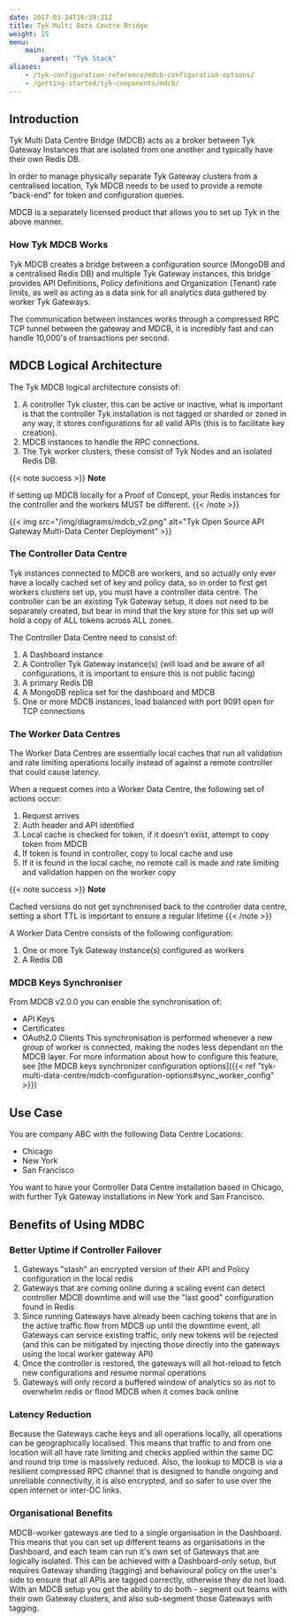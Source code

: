 ```yaml
---
date: 2017-03-24T16:39:31Z
title: Tyk Multi Data Centre Bridge
weight: 15
menu:
    main:
        parent: "Tyk Stack"
aliases:
    - /tyk-configuration-reference/mdcb-configuration-options/
    - /getting-started/tyk-components/mdcb/
---
```


## Introduction
Tyk Multi Data Centre Bridge (MDCB) acts as a broker between Tyk Gateway Instances that are isolated from one another and typically have their own Redis DB.

In order to manage physically separate Tyk Gateway clusters from a centralised location, Tyk MDCB needs to be used to provide a remote "back-end" for token and configuration queries.

MDCB is a separately licensed product that allows you to set up Tyk in the above manner.

### How Tyk MDCB Works

Tyk MDCB creates a bridge between a configuration source (MongoDB and a centralised Redis DB) and multiple Tyk Gateway instances, this bridge provides API Definitions, Policy definitions and Organization (Tenant) rate limits, as well as acting as a data sink for all analytics data gathered by worker Tyk Gateways.

The communication between instances works through a compressed RPC TCP tunnel between the gateway and MDCB, it is incredibly fast and can handle 10,000's of transactions per second.

## MDCB Logical Architecture

The Tyk MDCB logical architecture consists of:

1.  A controller Tyk cluster, this can be active or inactive, what is important is that the controller Tyk installation is not tagged or sharded or zoned in any way, it stores configurations for all valid APIs (this is to facilitate key creation).
2.  MDCB instances to handle the RPC connections.
3.  The Tyk worker clusters, these consist of Tyk Nodes and an isolated Redis DB.

{{< note success >}}
**Note**  

If setting up MDCB locally for a Proof of Concept, your Redis instances for the controller and the workers MUST be different.
{{< /note >}}


{{< img src="/img/diagrams/mdcb_v2.png" alt="Tyk Open Source API Gateway Multi-Data Center Deployment" >}}

### The Controller Data Centre

Tyk instances connected to MDCB are workers, and so actually only ever have a locally cached set of key and policy data, so in order to first get workers clusters set up, you must have a controller data centre. The controller can be an existing Tyk Gateway setup, it does not need to be separately created, but bear in mind that the key store for this set up will hold a copy of ALL tokens across ALL zones.

The Controller Data Centre need to consist of:

1.  A Dashboard instance
2.  A Controller Tyk Gateway instance(s) (will load and be aware of all configurations, it is important to ensure this is not public facing)
3.  A primary Redis DB
4.  A MongoDB replica set for the dashboard and MDCB
5.  One or more MDCB instances, load balanced with port 9091 open for TCP connections

### The Worker Data Centres

The Worker Data Centres are essentially local caches that run all validation and rate limiting operations locally instead of against a remote controller that could cause latency.

When a request comes into a Worker Data Centre, the following set of actions occur:

1.  Request arrives
2.  Auth header and API identified
3.  Local cache is checked for token, if it doesn't exist, attempt to copy token from MDCB
4.  If token is found in controller, copy to local cache and use
5.  If it is found in the local cache, no remote call is made and rate limiting and validation happen on the worker copy

{{< note success >}}
**Note**  

Cached versions do not get synchronised back to the controller data centre, setting a short TTL is important to ensure a regular lifetime
{{< /note >}}

A Worker Data Centre consists of the following configuration:

1.  One or more Tyk Gateway instance(s) configured as workers
2.  A Redis DB

### MDCB Keys Synchroniser

From MDCB v2.0.0 you can enable the synchronisation of:

* API Keys
* Certificates
* OAuth2.0 Clients
This synchronisation is performed whenever a new group of worker is connected, making the nodes less dependant on the MDCB layer. For more information about how to configure this feature, see [the MDCB keys synchronizer configuration options]({{< ref "tyk-multi-data-centre/mdcb-configuration-options#sync_worker_config" >}})

## Use Case 

You are company ABC with the following Data Centre Locations:

* Chicago
* New York
* San Francisco

You want to have your Controller Data Centre installation based in Chicago, with further Tyk Gateway installations in New York and San Francisco.


## Benefits of Using MDBC

### Better Uptime if Controller Failover

1. Gateways "stash" an encrypted version of their API and Policy configuration in the local redis
2. Gateways that are coming online during a scaling event can detect controller MDCB downtime and will use the "last good" configuration found in Redis
3. Since running Gateways have already been caching tokens that are in the active traffic flow from MDCB up until the downtime event, all Gateways can service existing traffic, only new tokens will be rejected (and this can be mitigated by injecting those directly into the gateways using the local worker gateway API)
4. Once the controller is restored, the gateways will all hot-reload to fetch new configurations and resume normal operations
5. Gateways will only record a buffered window of analytics so as not to overwhelm redis or flood MDCB when it comes back online

### Latency Reduction

Because the Gateways cache keys and all operations locally, all operations can be geographically localised. This means that traffic to and from one location will all have rate limiting and checks applied within the same DC and round trip time is massively reduced.
Also, the lookup to MDCB is via a resilient compressed RPC channel that is designed to handle ongoing and unreliable connectivity, it is also encrypted, and so safer to use over the open internet or inter-DC links.

### Organisational Benefits

MDCB-worker gateways are tied to a single organisation in the Dashboard. This means that you can set up different teams as organisations in the Dashboard, and each team can run it's own set of Gateways that are logically isolated.
This can be achieved with a Dashboard-only setup, but requires Gateway sharding (tagging) and behavioural policy on the user's side to ensure that all APIs are tagged correctly, otherwise they do not load.
With an MDCB setup you get the ability to do both - segment out teams with their own Gateway clusters, and also sub-segment those Gateways with tagging.


[1]: /tyk-multi-data-centre/multi-data-centre-bridge/#how-tyk-mdcb-works
[2]: /tyk-multi-data-centre/multi-data-centre-bridge/#logical-architecture
[3]: /tyk-multi-data-centre/multi-data-center-bridge/mdcb-setup/


